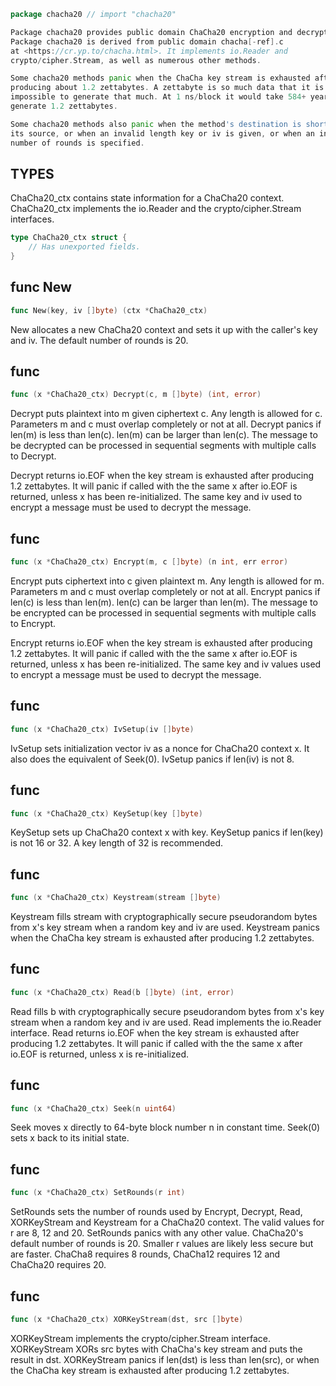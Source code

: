 ```go
package chacha20 // import "chacha20"
```
```go
Package chacha20 provides public domain ChaCha20 encryption and decryption.
Package chacha20 is derived from public domain chacha[-ref].c
at <https://cr.yp.to/chacha.html>. It implements io.Reader and
crypto/cipher.Stream, as well as numerous other methods.
```
```go
Some chacha20 methods panic when the ChaCha key stream is exhausted after
producing about 1.2 zettabytes. A zettabyte is so much data that it is nearly
impossible to generate that much. At 1 ns/block it would take 584+ years to
generate 1.2 zettabytes.
```
```go
Some chacha20 methods also panic when the method's destination is shorter than
its source, or when an invalid length key or iv is given, or when an invalid
number of rounds is specified.
```
## TYPES

ChaCha20_ctx contains state information for a ChaCha20 context. ChaCha20_ctx
implements the io.Reader and the crypto/cipher.Stream interfaces.
```go
type ChaCha20_ctx struct {
	// Has unexported fields.
}
```
## func New
```go
func New(key, iv []byte) (ctx *ChaCha20_ctx)
```
New allocates a new ChaCha20 context and sets it up with the caller's key
and iv. The default number of rounds is 20.

## func 
```go
func (x *ChaCha20_ctx) Decrypt(c, m []byte) (int, error)
```
Decrypt puts plaintext into m given ciphertext c. Any length is allowed for
c. Parameters m and c must overlap completely or not at all. Decrypt panics
if len(m) is less than len(c). len(m) can be larger than len(c). The message
to be decrypted can be processed in sequential segments with multiple calls
to Decrypt.

Decrypt returns io.EOF when the key stream is exhausted after producing
1.2 zettabytes. It will panic if called with the the same x after io.EOF
is returned, unless x has been re-initialized. The same key and iv used to
encrypt a message must be used to decrypt the message.

## func 
```go
func (x *ChaCha20_ctx) Encrypt(m, c []byte) (n int, err error)
```
Encrypt puts ciphertext into c given plaintext m. Any length is allowed for
m. Parameters m and c must overlap completely or not at all. Encrypt panics
if len(c) is less than len(m). len(c) can be larger than len(m). The message
to be encrypted can be processed in sequential segments with multiple calls
to Encrypt.

Encrypt returns io.EOF when the key stream is exhausted after producing
1.2 zettabytes. It will panic if called with the the same x after io.EOF is
returned, unless x has been re-initialized. The same key and iv values used
to encrypt a message must be used to decrypt the message.

## func 
```go
func (x *ChaCha20_ctx) IvSetup(iv []byte)
```
IvSetup sets initialization vector iv as a nonce for ChaCha20 context x.
It also does the equivalent of Seek(0). IvSetup panics if len(iv) is not 8.

## func 
```go
func (x *ChaCha20_ctx) KeySetup(key []byte)
```
KeySetup sets up ChaCha20 context x with key. KeySetup panics if len(key) is
not 16 or 32. A key length of 32 is recommended.

## func 
```go
func (x *ChaCha20_ctx) Keystream(stream []byte)
```
Keystream fills stream with cryptographically secure pseudorandom bytes from
x's key stream when a random key and iv are used. Keystream panics when the
ChaCha key stream is exhausted after producing 1.2 zettabytes.

## func 
```go
func (x *ChaCha20_ctx) Read(b []byte) (int, error)
```
Read fills b with cryptographically secure pseudorandom bytes from x's key
stream when a random key and iv are used. Read implements the io.Reader
interface. Read returns io.EOF when the key stream is exhausted after
producing 1.2 zettabytes. It will panic if called with the the same x after
io.EOF is returned, unless x is re-initialized.

## func 
```go
func (x *ChaCha20_ctx) Seek(n uint64)
```
Seek moves x directly to 64-byte block number n in constant time. Seek(0)
sets x back to its initial state.

## func 
```go
func (x *ChaCha20_ctx) SetRounds(r int)
```
SetRounds sets the number of rounds used by Encrypt, Decrypt, Read,
XORKeyStream and Keystream for a ChaCha20 context. The valid values for
r are 8, 12 and 20. SetRounds panics with any other value. ChaCha20's
default number of rounds is 20. Smaller r values are likely less secure but
are faster. ChaCha8 requires 8 rounds, ChaCha12 requires 12 and ChaCha20
requires 20.

## func 
```go
func (x *ChaCha20_ctx) XORKeyStream(dst, src []byte)
```
XORKeyStream implements the crypto/cipher.Stream interface. XORKeyStream
XORs src bytes with ChaCha's key stream and puts the result in dst.
XORKeyStream panics if len(dst) is less than len(src), or when the ChaCha
key stream is exhausted after producing 1.2 zettabytes.


